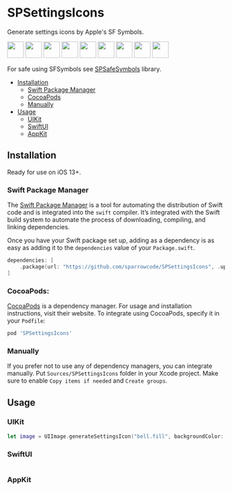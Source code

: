 # SPSettingsIcons

Generate settings icons by Apple's SF Symbols.

<p float="left">
    <img src="https://cdn.ivanvorobei.by/github/sppermissions/permissions/notifications.png" width="38">
    <img src="https://cdn.ivanvorobei.by/github/sppermissions/permissions/location.png" width="38">
    <img src="https://cdn.ivanvorobei.by/github/sppermissions/permissions/microphone.png" width="38">
    <img src="https://cdn.ivanvorobei.by/github/sppermissions/permissions/motion.png" width="38">
    <img src="https://cdn.ivanvorobei.by/github/sppermissions/permissions/music.png" width="38">
    <img src="https://cdn.ivanvorobei.by/github/sppermissions/permissions/speech.png" width="38">
    <img src="https://cdn.ivanvorobei.by/github/sppermissions/permissions/bluetooth.png" width="38">
    <img src="https://cdn.ivanvorobei.by/github/sppermissions/permissions/tracking.png" width="38">
    <img src="https://cdn.ivanvorobei.by/github/sppermissions/permissions/faceid.png" width="38">
</p>

For safe using SFSymbols see [SPSafeSymbols](https://github.com/sparrowcode/SPSafeSymbols) library.

- [Installation](#installation)
    - [Swift Package Manager](#swift-package-manager)
    - [CocoaPods](#cocoapods)
    - [Manually](#manually)
- [Usage](#usage)
    - [UIKit](#uikit)
    - [SwiftUI](#swiftui)
    - [AppKit](#appkit)

## Installation

Ready for use on iOS 13+.

### Swift Package Manager

The [Swift Package Manager](https://swift.org/package-manager/) is a tool for automating the distribution of Swift code and is integrated into the `swift` compiler. It’s integrated with the Swift build system to automate the process of downloading, compiling, and linking dependencies.

Once you have your Swift package set up, adding as a dependency is as easy as adding it to the `dependencies` value of your `Package.swift`.

```swift
dependencies: [
    .package(url: "https://github.com/sparrowcode/SPSettingsIcons", .upToNextMajor(from: "1.0.0"))
]
```

### CocoaPods:

[CocoaPods](https://cocoapods.org) is a dependency manager. For usage and installation instructions, visit their website. To integrate using CocoaPods, specify it in your `Podfile`:

```ruby
pod 'SPSettingsIcons'
```

### Manually

If you prefer not to use any of dependency managers, you can integrate manually. Put `Sources/SPSettingsIcons` folder in your Xcode project. Make sure to enable `Copy items if needed` and `Create groups`.

## Usage

### UIKit

```swift
let image = UIImage.generateSettingsIcon("bell.fill", backgroundColor: .systemBlue)
```

### SwiftUI

```swift

```

### AppKit

```swift

```
